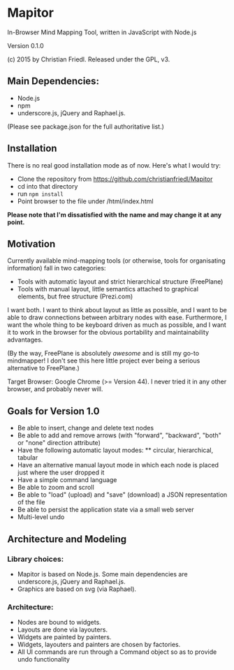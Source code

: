 # Mapitor

In-Browser Mind Mapping Tool, written in JavaScript with Node.js

Version 0.1.0

(c) 2015 by Christian Friedl. Released under the GPL, v3.


## Main Dependencies:

* Node.js
* npm
* underscore.js, jQuery and Raphael.js. 

(Please see package.json for the full authoritative list.)

## Installation

There is no real good installation mode as of now. Here's what I would try:

* Clone the repository from https://github.com/christianfriedl/Mapitor
* cd into that directory
* run ``npm install``
* Point browser to the file under <mapitor>/html/index.html

**Please note that I'm dissatisfied with the name and may change it at any point.**

## Motivation
Currently available mind-mapping tools (or otherwise, tools for organisating information) fall in two categories:

- Tools with automatic layout and strict hierarchical structure (FreePlane)
- Tools with manual layout, little semantics attached to graphical elements, but free structure (Prezi.com)

I want both. I want to think about layout as little as possible, and I want to be able to draw connections between arbitrary nodes with ease.
Furthermore, I want the whole thing to be keyboard driven as much as possible, and I want it to work in the browser for the obvious portability and maintainability advantages.

(By the way, FreePlane is absolutely *awesome* and is still my go-to mindmapper! I don't see this here little project ever being a serious alternative to FreePlane.)

Target Browser: Google Chrome (>= Version 44). I never tried it in any other browser, and probably never will.

## Goals for Version 1.0

* Be able to insert, change and delete text nodes
* Be able to add and remove arrows (with "forward", "backward", "both" or "none" direction attribute)
* Have the following automatic layout modes:
** circular, hierarchical, tabular
* Have an alternative manual layout mode in which each node is placed just where the user dropped it
* Have a simple command language
* Be able to zoom and scroll
* Be able to "load" (upload) and "save" (download) a JSON representation of the file
* Be able to persist the application state via a small web server
* Multi-level undo

## Architecture and Modeling

### Library choices:
* Mapitor is based on Node.js. Some main dependencies are underscore.js, jQuery and Raphael.js.
* Graphics are based on svg (via Raphael).

### Architecture:

* Nodes are bound to widgets.
* Layouts are done via layouters.
* Widgets are painted by painters.
* Widgets, layouters and painters are chosen by factories.
* All UI commands are run through a Command object so as to provide undo functionality 
